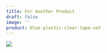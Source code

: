 ```yaml
---
title: For Another Product
draft: false
image: ''
product: blue-plastic-clear-tape-set
---
```

![](/img/tinyuk.jpg)
